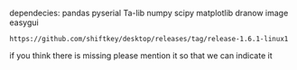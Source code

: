 dependecies:
    pandas 
    pyserial
    Ta-lib
    numpy
    scipy
    matplotlib
    dranow
	image
	easygui
	
    https://github.com/shiftkey/desktop/releases/tag/release-1.6.1-linux1
if you think there is missing please mention it so that we can indicate it
